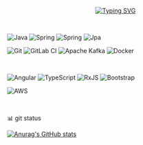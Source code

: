 
<p align="center">
<a href="https://github.com/drkostas">
    <img src="https://readme-typing-svg.herokuapp.com?font=Georgia&size=22&duration=2000&pause=800&multiline=true&repeat=false&width=800&height=125&lines=Hi+I'm+Christopher;Backend+Application+Developer;I+strive+to+gift+my+future+self+with+a+continuous+study+;and+record-keeping+effort+through+utilizing+a+blog+or+Git." alt="Typing SVG" />
</a>
</p>

<br/>


![Java](https://img.shields.io/badge/java-%23ED8B00.svg?style=for-the-badge&logo=java&logoColor=white)
![Spring](https://img.shields.io/badge/spring-%236DB33F.svg?style=for-the-badge&logo=spring&logoColor=white)
![Spring](https://img.shields.io/badge/springboot-%236DB33F.svg?style=for-the-badge&logo=springboot&logoColor=white)
![Jpa](https://img.shields.io/badge/jpa-%236DB33F.svg?style=for-the-badge&logo=spring&logoColor=white)

![Git](https://img.shields.io/badge/git-%23F05033.svg?style=for-the-badge&logo=git&logoColor=white)
![GitLab CI](https://img.shields.io/badge/gitlab%20ci-%23181717.svg?style=for-the-badge&logo=gitlab&logoColor=white)
![Apache Kafka](https://img.shields.io/badge/Apache%20Kafka-000?style=for-the-badge&logo=apachekafka)
![Docker](https://img.shields.io/badge/docker-%230db7ed.svg?style=for-the-badge&logo=docker&logoColor=white)

<br/>

![Angular](https://img.shields.io/badge/angular-%23DD0031.svg?style=for-the-badge&logo=angular&logoColor=white)
![TypeScript](https://img.shields.io/badge/typescript-%23007ACC.svg?style=for-the-badge&logo=typescript&logoColor=white)
![RxJS](https://img.shields.io/badge/rxjs-%23B7178C.svg?style=for-the-badge&logo=reactivex&logoColor=white)
![Bootstrap](https://img.shields.io/badge/bootstrap-%23563D7C.svg?style=for-the-badge&logo=bootstrap&logoColor=white)


![AWS](https://img.shields.io/badge/AWS-%23FF9900.svg?style=for-the-badge&logo=amazon-aws&logoColor=white)

</br>

:bar_chart: git status 

[![Anurag's GitHub stats](https://github-readme-stats.vercel.app/api?username=Christopher3810&show_icons=true&count_private=true&theme=dark)
](https://github.com/anuraghazra/github-readme-stats)
<!--
**christopher3810/christopher3810** is a ✨ _special_ ✨ repository because its `README.md` (this file) appears on your GitHub profile.

Here are some ideas to get you started:

- 🔭 I’m currently working on ...
- 🌱 I’m currently learning ...
- 👯 I’m looking to collaborate on ...
- 🤔 I’m looking for help with ...
- 💬 Ask me about ...
- 📫 How to reach me: ...
- 😄 Pronouns: ...
- ⚡ Fun fact: ...
-->
